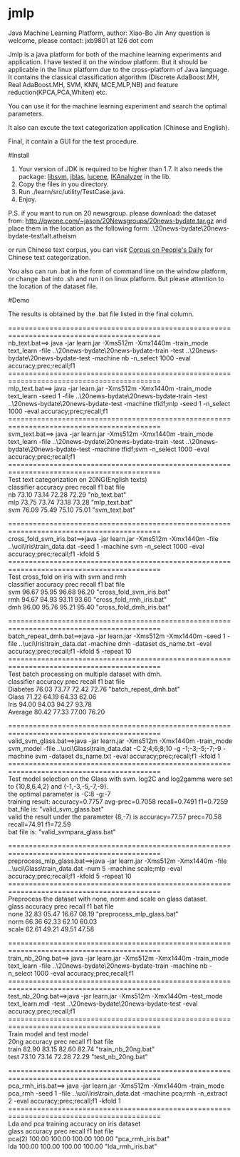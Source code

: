 # jmlp
Java Machine Learning Platform, author: Xiao-Bo Jin  Any question is welcome, please contact: jxb9801 at 126 dot com

Jmlp is a java platform for both of the machine learning experiments and application. I have tested it on the window platform. But it should be applicable in the linux platform due to the cross-platform of Java language. It contains the classical classification algorithm (Discrete AdaBoost.MH, Real AdaBoost.MH, SVM, KNN, MCE,MLP,NB) and feature reduction(KPCA,PCA,Whiten) etc.

You can use it for the machine learning experiment and search the optimal parameters.

It also can excute the text categorization application (Chinese and English).

Final, it contain a GUI for the test procedure.


#Install 

1.  Your version of JDK is required to be higher than 1.7. It also needs the package: [libsvm](http://www.csie.ntu.edu.tw/~cjlin/libsvm/), [jblas](http://mikiobraun.github.io/jblas/), [lucene](http://lucene.apache.org/), [IKAnalyzer](http://code.google.com/p/ik-analyzer/) in the lib.
2.  Copy the files in you directory.
3.  Run ./learn/src/utility/TestCase.java.
4.  Enjoy.

P.S. if you want to run on 20 newsgroup. please download:
the dataset from:  http://qwone.com/~jason/20Newsgroups/20news-bydate.tar.gz
and place them in the location as the following form:
.\20news-bydate\20news-bydate-test\alt.atheism <br />

or run Chinese text corpus, you can visit [Corpus on People's Daily](http://www.icl.pku.edu.cn/icl_res/) for Chinese text categorization.


You also can run .bat in the form of command line on the window platform, or change .bat into .sh and run it on linux platform. But please attention to the location of the dataset file.

#Demo 

The results is obtained by the .bat file listed in the final column. 

===========================================================================================<br/>
nb_text.bat==>
java -jar learn.jar -Xms512m -Xmx1440m -train_mode text_learn -file  ..\20news-bydate\20news-bydate-train -test ..\20news-bydate\20news-bydate-test -machine nb   -n_select 1000 -eval accuracy;prec;recall;f1
===========================================================================================<br/>
mlp_text.bat==>
java -jar learn.jar -Xms512m -Xmx1440m -train_mode text_learn -seed 1 -file ..\20news-bydate\20news-bydate-train -test ..\20news-bydate\20news-bydate-test -machine tfidf;mlp -seed 1 -n_select 1000 -eval accuracy;prec;recall;f1
===========================================================================================<br/>
svm_text.bat==> java -jar learn.jar -Xms512m -Xmx1440m -train_mode text_learn -file ..\20news-bydate\20news-bydate-train -test ..\20news-bydate\20news-bydate-test -machine tfidf;svm   -n_select 1000 -eval accuracy;prec;recall;f1 <br/>
===========================================================================================<br/>
Test text categorization on 20NG(English texts)<br />
classifier	accuracy	prec	recall	f1	bat file<br />
nb	73.10	73.14	72.28	72.29	"nb_text.bat"<br />
mlp	73.75	73.74	73.18	73.28	"mlp_text.bat"<br />
svm	76.09	75.49	75.10	75.01	"svm_text.bat"<br />

===========================================================================================<br/>
cross_fold_svm_iris.bat==>java -jar learn.jar -Xms512m -Xmx1440m -file ..\uci\Iris\train_data.dat -seed 1 -machine svm   -n_select 1000 -eval accuracy;prec;recall;f1 -kfold 5<br/>
===========================================================================================<br/>
Test cross_fold  on iris with svm and rmh<br />
classifier	accuracy	prec	recall	f1	bat file<br />
svm	96.67	95.95	96.68	96.20	"cross_fold_svm_iris.bat"<br />
rmh	94.67	94.93	93.11	93.60	"cross_fold_rmh_iris.bat"<br />
dmh	96.00	95.76	95.21	95.40	"cross_fold_dmh_iris.bat"<br />

===========================================================================================<br/>
batch_repeat_dmh.bat==>java -jar learn.jar -Xms512m -Xmx1440m -seed 1 -file ..\uci\Iris\train_data.dat -machine dmh -dataset ds_name.txt -eval accuracy;prec;recall;f1 -kfold 5 -repeat 10
===========================================================================================<br/>
Test batch processing on multiple dataset with dmh.<br />
classifier	accuracy	prec	recall	f1	bat file<br />
Diabetes	76.03	73.77	72.42	72.76	"batch_repeat_dmh.bat"<br />
Glass	71.22	64.19	64.33	62.06	<br />
Iris	94.00	94.03	94.27	93.78	<br />
Average 	80.42	77.33	77.00	76.20	<br />

===========================================================================================<br/>
valid_svm_glass.bat==>java -jar learn.jar -Xms512m -Xmx1440m -train_mode svm_model -file ..\uci\Glass\train_data.dat -C 2;4;6;8;10 -g -1;-3;-5;-7;-9  -machine svm -dataset ds_name.txt -eval accuracy;prec;recall;f1 -kfold 1
===========================================================================================<br/>
Test model selection on the Glass with svm. log2C and log2gamma were set to {10,8,6,4,2} and {-1,-3,-5,-7,-9}. <br />
the optimal parameter is  -C:8  -g:-7 <br />
training result:  accuracy=0.7757 avg-prec=0.7058  recall=0.7491  f1=0.7259<br />
bat_file is: "valid_svm_glass.bat"<br />
valid the result under the parameter (8,-7) is accuracy=77.57 prec=70.58 recall=74.91 f1=72.59<br />
bat file is: "valid_svmpara_glass.bat"<br />

===========================================================================================<br/>
preprocess_mlp_glass.bat==>java -jar learn.jar -Xms512m -Xmx1440m -file ..\uci\Glass\train_data.dat -num 5  -machine scale;mlp -eval accuracy;prec;recall;f1 -kfold 5 -repeat 10
===========================================================================================<br/>
Preprocess the dataset with none, norm and scale on glass dataset.<br />
glass	accuracy	prec	recall	f1	bat file<br />
none	32.83	05.47	16.67	08.19	"preprocess_mlp_glass.bat"<br />
norm	66.36	62.33	62.10	60.03	<br />
scale	62.61	49.21	49.51	47.58	<br />

===========================================================================================<br/>
train_nb_20ng.bat==> java -jar learn.jar -Xms512m -Xmx1440m -train_mode text_learn -file ..\20news-bydate\20news-bydate-train  -machine nb   -n_select 1000 -eval accuracy;prec;recall;f1
===========================================================================================<br/>
test_nb_20ng.bat==>java -jar learn.jar -Xms512m -Xmx1440m -test_mode text_learn.mdl -test ..\20news-bydate\20news-bydate-test  -eval accuracy;prec;recall;f1
===========================================================================================<br/>
Train model and test model<br />
20ng	accuracy	prec	recall	f1	bat file<br />
train	82.90	83.15	82.60	82.74	"train_nb_20ng.bat"<br />
test	73.10	73.14	72.28	72.29	"test_nb_20ng.bat"<br />

===========================================================================================<br/>
pca_rmh_iris.bat==> java -jar learn.jar -Xms512m -Xmx1440m -train_mode pca_rmh -seed 1 -file ..\uci\Iris\train_data.dat -machine pca;rmh -n_extract 2 -eval accuracy;prec;recall;f1 -kfold 1
===========================================================================================<br/>
Lda and pca training accuracy on iris dataset <br />
glass	accuracy	prec	recall	f1	bat file<br />
pca(2)	100.00	100.00	100.00	100.00	"pca_rmh_iris.bat"<br />
lda	100.00	100.00	100.00	100.00	"lda_rmh_iris.bat"<br />

